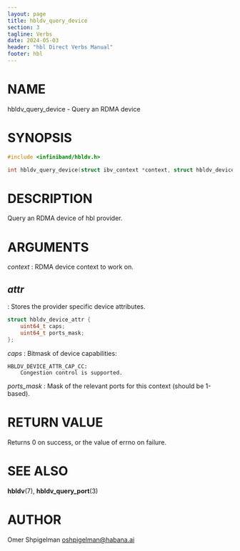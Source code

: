 ```yaml
---
layout: page
title: hbldv_query_device
section: 3
tagline: Verbs
date: 2024-05-03
header: "hbl Direct Verbs Manual"
footer: hbl
---
```


# NAME

hbldv_query_device - Query an RDMA device

# SYNOPSIS

```c
#include <infiniband/hbldv.h>

int hbldv_query_device(struct ibv_context *context, struct hbldv_device_attr *attr);
```

# DESCRIPTION

Query an RDMA device of hbl provider.

# ARGUMENTS

*context*
:	RDMA device context to work on.

## *attr*
:	Stores the provider specific device attributes.

```c
struct hbldv_device_attr {
	uint64_t caps;
	uint64_t ports_mask;
};
```

*caps*
:	Bitmask of device capabilities:

	HBLDV_DEVICE_ATTR_CAP_CC:
		Congestion control is supported.

*ports_mask*
:	Mask of the relevant ports for this context (should be 1-based).

# RETURN VALUE

Returns 0 on success, or the value of errno on failure.

# SEE ALSO

**hbldv**(7), **hbldv_query_port**(3)

# AUTHOR

Omer Shpigelman <oshpigelman@habana.ai>
